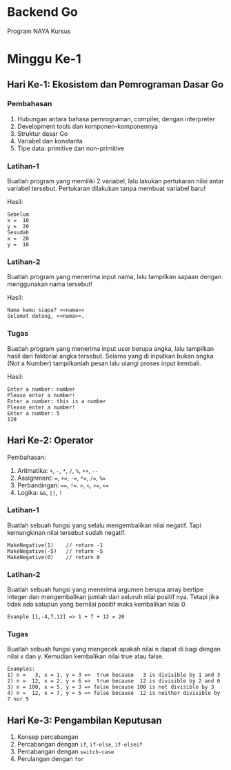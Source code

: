 # Backend Go
Program NAYA Kursus

# Minggu Ke-1
## Hari Ke-1: Ekosistem dan Pemrograman Dasar Go
### Pembahasan
1. Hubungan antara bahasa pemrograman, compiler, dengan interpreter
2. Development tools dan komponen-komponennya
3. Struktur dasar Go
4. Variabel dan konstanta
5. Tipe data: primitive dan non-primitive

### Latihan-1
Buatlah program yang memiliki 2 variabel, lalu lakukan pertukaran nilai
antar variabel tersebut. Pertukaran dilakukan tanpa membuat variabel baru!

Hasil:
```
Sebelum
x =  10
y =  20
Sesudah
x =  20
y =  10
```

### Latihan-2
Buatlah program yang menerima input nama, lalu tampilkan sapaan dengan
menggunakan nama tersebut!

Hasil:
```
Nama kamu siapa? <<nama>>
Selamat datang, <<nama>>.
```

### Tugas
Buatlah program yang menerima input user berupa angka, lalu tampilkan hasil dari faktorial angka tersebut. Selama yang di inputkan bukan angka (Not a Number) tampilkanlah pesan lalu ulangi proses input kembali.

Hasil:
```
Enter a number: number
Please enter a number!
Enter a number: this is a number
Please enter a number!
Enter a number: 5
120
```

## Hari Ke-2: Operator
Pembahasan:
1. Aritmatika: `+`, `-`, `*`, `/`, `%`, `++`, `--`
2. Assignment: `=`, `+=`, `-=`, `*=`, `/=`, `%=`
3. Perbandingan: `==`, `!=`. `>`, `<`, `>=`, `<=`
4. Logika: `&&`, `||`, `!`

### Latihan-1
Buatlah sebuah fungsi yang selalu mengembalikan nilai negatif. Tapi kemungkinan nilai tersebut sudah negatif.

```
MakeNegative(1)    // return -1
MakeNegative(-5)   // return -5
MakeNegative(0)    // return 0
```

### Latihan-2
Buatlah sebuah fungsi yang menerima argumen berupa array bertipe integer dan mengembalikan jumlah dari seluruh nilai positif nya. Tetapi jika tidak ada satupun yang bernilai positif maka kembalikan nilai 0.

```
Example [1,-4,7,12] => 1 + 7 + 12 = 20
```

### Tugas
Buatlah sebuah fungsi yang mengecek apakah nilai n dapat di bagi dengan nilai x dan y. Kemudian kembalikan nilai true atau false.

```
Examples:
1) n =   3, x = 1, y = 3 =>  true because   3 is divisible by 1 and 3
2) n =  12, x = 2, y = 6 =>  true because  12 is divisible by 2 and 6
3) n = 100, x = 5, y = 3 => false because 100 is not divisible by 3
4) n =  12, x = 7, y = 5 => false because  12 is neither divisible by 7 nor 5
```

## Hari Ke-3: Pengambilan Keputusan
1. Konsep percabangan
2. Percabangan dengan `if`, `if-else`, `if-elseif`
3. Percabangan dengan `switch-case`
4. Perulangan dengan `for`
